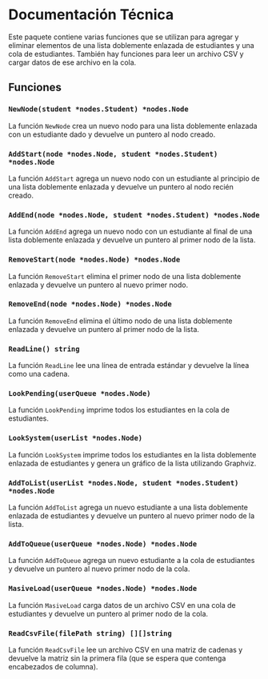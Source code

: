 # Documentación Técnica

Este paquete contiene varias funciones que se utilizan para agregar y eliminar elementos de una lista doblemente enlazada de estudiantes y una cola de estudiantes. También hay funciones para leer un archivo CSV y cargar datos de ese archivo en la cola.

## Funciones

### `NewNode(student *nodes.Student) *nodes.Node`

La función `NewNode` crea un nuevo nodo para una lista doblemente enlazada con un estudiante dado y devuelve un puntero al nodo creado.

### `AddStart(node *nodes.Node, student *nodes.Student) *nodes.Node`

La función `AddStart` agrega un nuevo nodo con un estudiante al principio de una lista doblemente enlazada y devuelve un puntero al nodo recién creado.

### `AddEnd(node *nodes.Node, student *nodes.Student) *nodes.Node`

La función `AddEnd` agrega un nuevo nodo con un estudiante al final de una lista doblemente enlazada y devuelve un puntero al primer nodo de la lista.

### `RemoveStart(node *nodes.Node) *nodes.Node`

La función `RemoveStart` elimina el primer nodo de una lista doblemente enlazada y devuelve un puntero al nuevo primer nodo.

### `RemoveEnd(node *nodes.Node) *nodes.Node`

La función `RemoveEnd` elimina el último nodo de una lista doblemente enlazada y devuelve un puntero al primer nodo de la lista.

### `ReadLine() string`

La función `ReadLine` lee una línea de entrada estándar y devuelve la línea como una cadena.

### `LookPending(userQueue *nodes.Node)`

La función `LookPending` imprime todos los estudiantes en la cola de estudiantes.

### `LookSystem(userList *nodes.Node)`

La función `LookSystem` imprime todos los estudiantes en la lista doblemente enlazada de estudiantes y genera un gráfico de la lista utilizando Graphviz.

### `AddToList(userList *nodes.Node, student *nodes.Student) *nodes.Node`

La función `AddToList` agrega un nuevo estudiante a una lista doblemente enlazada de estudiantes y devuelve un puntero al nuevo primer nodo de la lista.

### `AddToQueue(userQueue *nodes.Node) *nodes.Node`

La función `AddToQueue` agrega un nuevo estudiante a la cola de estudiantes y devuelve un puntero al nuevo primer nodo de la cola.

### `MasiveLoad(userQueue *nodes.Node) *nodes.Node`

La función `MasiveLoad` carga datos de un archivo CSV en una cola de estudiantes y devuelve un puntero al primer nodo de la cola.

### `ReadCsvFile(filePath string) [][]string`

La función `ReadCsvFile` lee un archivo CSV en una matriz de cadenas y devuelve la matriz sin la primera fila (que se espera que contenga encabezados de columna).